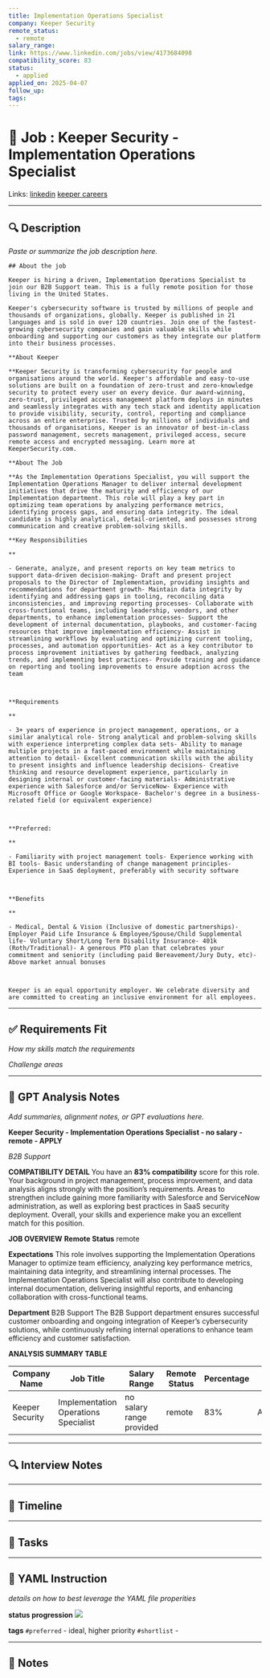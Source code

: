 ```yaml
---
title: Implementation Operations Specialist
company: Keeper Security
remote_status:
  - remote
salary_range: 
link: https://www.linkedin.com/jobs/view/4173684098
compatibility_score: 83
status:
  - applied
applied_on: 2025-04-07
follow_up: 
tags:
---
```


# 📄 Job : Keeper Security - Implementation Operations Specialist

Links: 
[linkedin](https://www.linkedin.com/jobs/view/4173684098)
[keeper careers](https://apply.workable.com/keepersecurity/j/9D2465362B/)


---

## 🔍 Description
_Paste or summarize the job description here._

```
## About the job

Keeper is hiring a driven, Implementation Operations Specialist to join our B2B Support team. This is a fully remote position for those living in the United States.  
  
Keeper's cybersecurity software is trusted by millions of people and thousands of organizations, globally. Keeper is published in 21 languages and is sold in over 120 countries. Join one of the fastest-growing cybersecurity companies and gain valuable skills while onboarding and supporting our customers as they integrate our platform into their business processes.  
  
**About Keeper  
  
**Keeper Security is transforming cybersecurity for people and organisations around the world. Keeper's affordable and easy-to-use solutions are built on a foundation of zero-trust and zero-knowledge security to protect every user on every device. Our award-winning, zero-trust, privileged access management platform deploys in minutes and seamlessly integrates with any tech stack and identity application to provide visibility, security, control, reporting and compliance across an entire enterprise. Trusted by millions of individuals and thousands of organisations, Keeper is an innovator of best-in-class password management, secrets management, privileged access, secure remote access and encrypted messaging. Learn more at KeeperSecurity.com.  
  
**About The Job  
  
**As the Implementation Operations Specialist, you will support the Implementation Operations Manager to deliver internal development initiatives that drive the maturity and efficiency of our Implementation department. This role will play a key part in optimizing team operations by analyzing performance metrics, identifying process gaps, and ensuring data integrity. The ideal candidate is highly analytical, detail-oriented, and possesses strong communication and creative problem-solving skills.  
  
**Key Responsibilities  
  
**

- Generate, analyze, and present reports on key team metrics to support data-driven decision-making- Draft and present project proposals to the Director of Implementation, providing insights and recommendations for department growth- Maintain data integrity by identifying and addressing gaps in tooling, reconciling data inconsistencies, and improving reporting processes- Collaborate with cross-functional teams, including leadership, vendors, and other departments, to enhance implementation processes- Support the development of internal documentation, playbooks, and customer-facing resources that improve implementation efficiency- Assist in streamlining workflows by evaluating and optimizing current tooling, processes, and automation opportunities- Act as a key contributor to process improvement initiatives by gathering feedback, analyzing trends, and implementing best practices- Provide training and guidance on reporting and tooling improvements to ensure adoption across the team  
      
    

**Requirements  
  
**

- 3+ years of experience in project management, operations, or a similar analytical role- Strong analytical and problem-solving skills with experience interpreting complex data sets- Ability to manage multiple projects in a fast-paced environment while maintaining attention to detail- Excellent communication skills with the ability to present insights and influence leadership decisions- Creative thinking and resource development experience, particularly in designing internal or customer-facing materials- Administrative experience with Salesforce and/or ServiceNow- Experience with Microsoft Office or Google Workspace- Bachelor's degree in a business-related field (or equivalent experience)  
      
    

**Preferred:  
  
**

- Familiarity with project management tools- Experience working with BI tools- Basic understanding of change management principles- Experience in SaaS deployment, preferably with security software  
      
    

**Benefits  
  
**

- Medical, Dental & Vision (Inclusive of domestic partnerships)- Employer Paid Life Insurance & Employee/Spouse/Child Supplemental life- Voluntary Short/Long Term Disability Insurance- 401k (Roth/Traditional)- A generous PTO plan that celebrates your commitment and seniority (including paid Bereavement/Jury Duty, etc)- Above market annual bonuses  
      
    

Keeper is an equal opportunity employer. We celebrate diversity and are committed to creating an inclusive environment for all employees.
```

---

## ✅ Requirements Fit

*How my skills match the requirements*


*Challenge areas*


---

## 🧠 GPT Analysis  Notes
_Add summaries, alignment notes, or GPT evaluations here._


**Keeper Security - Implementation Operations Specialist - no salary - remote - APPLY**

_B2B Support_  

**COMPATIBILITY DETAIL**
You have an **83% compatibility** score for this role. Your background in project management, process improvement, and data analysis aligns strongly with the position’s requirements. Areas to strengthen include gaining more familiarity with Salesforce and ServiceNow administration, as well as exploring best practices in SaaS security deployment. Overall, your skills and experience make you an excellent match for this position.

**JOB OVERVIEW**
**Remote Status**
remote

**Expectations**
This role involves supporting the Implementation Operations Manager to optimize team efficiency, analyzing key performance metrics, maintaining data integrity, and streamlining internal processes. The Implementation Operations Specialist will also contribute to developing internal documentation, delivering insightful reports, and enhancing collaboration with cross-functional teams.

**Department**
B2B Support
The B2B Support department ensures successful customer onboarding and ongoing integration of Keeper’s cybersecurity solutions, while continuously refining internal operations to enhance team efficiency and customer satisfaction.

**ANALYSIS SUMMARY TABLE**

| **Company Name** | **Job Title**                                    | **Salary Range**         | **Remote Status** | **Percentage** | **Tag**  |
| ---------------- | ------------------------------------------------ | ------------------------ | ----------------- | -------------- | -------- |
| Keeper Security  | Implementation Operations Specialist             | no salary range provided | remote            | 83%            | APPLY    |


---

## 🔍 Interview Notes


---

## 📅 Timeline


---

## 📝 Tasks



---

## 🔖 YAML Instruction
*details on how to best leverage the YAML file properities*

**status progression**
![](../_attachments/keeper-implementation-operations-specialist-2025-04-07-1404-75083c.png)

**tags**
`#preferred` - ideal, higher priority
`#shortlist` - 

---

## 📓 Notes




